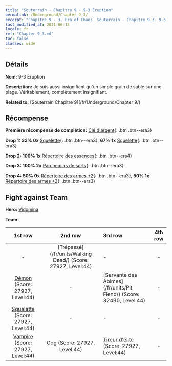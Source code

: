 ```yaml
---
title: "Souterrain - Chapitre 9 - 9-3 Éruption"
permalink: /Underground/Chapter 9_3/
excerpt: "Chapitre 9 - 3. Era of Chaos  Souterrain - Chapitre 9_3. 9-3 Éruption"
last_modified_at: 2021-06-15
locale: fr
ref: "Chapter 9_3.md"
toc: false
classes: wide
---
```


## Détails

 **Nom:** 9-3 Éruption

 **Description:** Je suis aussi insignifiant qu'un simple grain de sable sur une plage. Véritablement, complètement insignifiant.

 **Related to:** [Souterrain Chapitre 9](/fr/Underground/Chapter 9/)

## Récompense

 **Première récompense de complétion:** [Clé d'argent](/ItemsFR/con_693/){: .btn .btn--era3}

 **Drop 1:** **33% 0x** [Squelette](/ItemsFR/unt_208/){: .btn .btn--era3}, **67% 1x** [Squelette](/ItemsFR/unt_208/){: .btn .btn--era3}

 **Drop 2:** **100% 1x** [Répertoire des essences](/ItemsFR/mat_39/){: .btn .btn--era4}

 **Drop 3:** **100% 2x** [Parchemins de sorts](/ItemsFR/con_694/){: .btn .btn--era3}

 **Drop 4:** **50% 0x** [Répertoire des armes +2](/ItemsFR/mat_32/){: .btn .btn--era3}, **50% 1x** [Répertoire des armes +2](/ItemsFR/mat_32/){: .btn .btn--era3}


## Fight against Team
 **Hero:** [Vidomina](/fr/heroes/Vidomina/)

 **Team:**


  | 1st row | 2nd row | 3rd row | 4th row |
  |:----:|:----:|:----|:----:|
  | - | [Trépassé](/fr/units/Walking Dead/) (Score: 27927, Level:44)  | - | - |
  | [Démon](/fr/units/Demon/) (Score: 27927, Level:44)  | - | [Servante des Abîmes](/fr/units/Pit Fiend/) (Score: 32490, Level:44)  | - |
  | [Squelette](/fr/units/Skeleton/) (Score: 27927, Level:44)  | - | - | - |
  | [Vampire](/fr/units/Vampire/) (Score: 27927, Level:44)  | [Gog](/fr/units/Gog/) (Score: 27927, Level:44)  | [Tireur d'élite](/fr/units/Sharpshooter/) (Score: 27927, Level:44)  | - |


